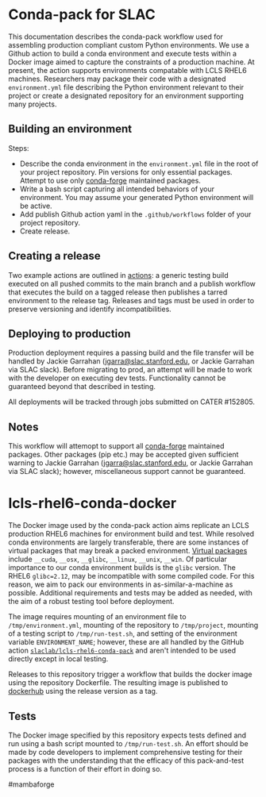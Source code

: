 # Conda-pack for SLAC

This documentation describes the conda-pack workflow used for assembling production compliant custom Python environments. We use a Github action to build a conda environment and execute tests within a Docker image aimed to capture the constraints of a production machine. At present, the action supports environments compatable with LCLS RHEL6 machines. Researchers may package their code with a designated `environment.yml` file describing the Python environment relevant to their project or create a designated repository for an environment supporting many projects. 

## Building an environment

Steps:
- Describe the conda environment in the `environment.yml` file in the root of your project repository. Pin versions for only essential packages. Attempt to use only [conda-forge](https://conda-forge.org/) maintained packages.
- Write a bash script capturing all intended behaviors of your environment. You may assume your generated Python environment will be active. 
- Add publish Github action yaml in the `.github/workflows` folder of your project repository.
- Create release.

## Creating a release

Two example actions are outlined in [actions](actions.md): a generic testing build executed on all pushed commits to the main branch and a publish workflow that executes the build on a tagged release then publishes a tarred environment to the release tag. Releases and tags must be used in order to preserve versioning and identify incompatibilities.

## Deploying to production

Production deployment requires a passing build and the file transfer will be handled by Jackie Garrahan (jgarra@slac.stanford.edu, or Jackie Garrahan via SLAC slack). Before migrating to prod, an attempt will be made to work with the developer on executing dev tests. Functionality cannot be guaranteed beyond that described in testing. 

All deployments will be tracked through jobs submitted on CATER #152805.


## Notes
This workflow will attemopt to support all [conda-forge](https://conda-forge.org/) maintained packages. Other packages (pip etc.) may be accepted given sufficient warning to Jackie Garrahan (jgarra@slac.stanford.edu, or Jackie Garrahan via SLAC slack); however, miscellaneous support cannot be guaranteed.


# lcls-rhel6-conda-docker

The Docker image used by the conda-pack action aims replicate an LCLS production RHEL6 machines for environment build and test. While resolved conda environments are largely transferable, there are some instances of virtual packages that may break a packed environment. [Virtual packages](https://conda.io/projects/conda/en/latest/user-guide/tasks/manage-virtual.html) include `__cuda`, `__osx`, `__glibc`, `__linux`, `__unix`, `__win`. Of particular importance to our conda environment builds is the `glibc` version. The RHEL6 `glibc=2.12`, may be incompatible with some compiled code. For this reason, we aim to pack our environments in as-similar-a-machine as possible. Additional requirements and tests may be added as needed, with the aim of a robust testing tool before deployment.

The image requires mounting of an environment file to `/tmp/environment.yml`, mounting of the repository to `/tmp/project`, mounting of a testing script to `/tmp/run-test.sh`, and setting of the environment variable `ENVIRONMENT_NAME`; however, these are all handled by the GitHub action [`slaclab/lcls-rhel6-conda-pack`](https://github.com/slaclab/lcls-rhel6-conda-pack) and aren't intended to be used directly except in local testing.

Releases to this repository trigger a workflow that builds the docker image using the repository Dockerfile. The resulting image is published to [dockerhub](https://hub.docker.com/repository/docker/jgarrahan/lcls-rhel6-conda-docker) using the release version as a tag. 

## Tests
The Docker image specified by this repository expects tests defined and run using a bash script mounted to `/tmp/run-test.sh`. An effort should be made by code developers to implement comprehensive testing for their packages with the understanding that the efficacy of this pack-and-test process is a function of their effort in doing so.


#mambaforge